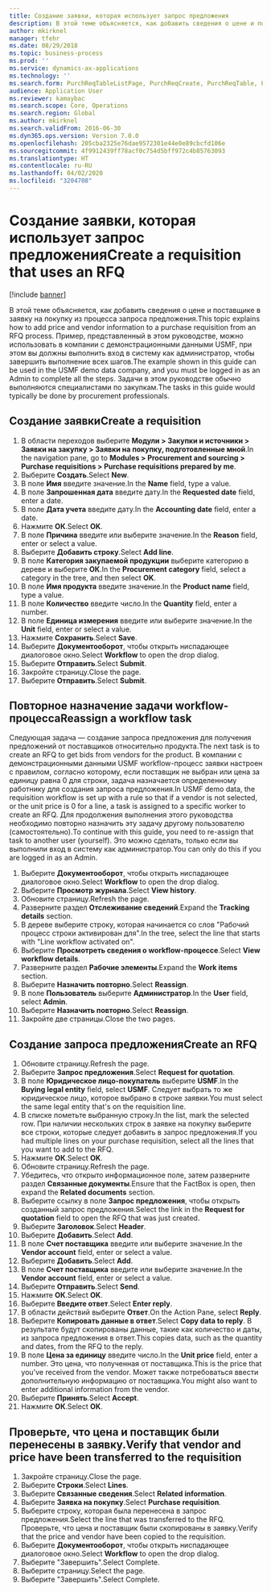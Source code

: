 ```yaml
---
title: Создание заявки, которая использует запрос предложения
description: В этой теме объясняется, как добавить сведения о цене и поставщике в заявку на покупку из процесса запроса предложения.
author: mkirknel
manager: tfehr
ms.date: 08/29/2018
ms.topic: business-process
ms.prod: ''
ms.service: dynamics-ax-applications
ms.technology: ''
ms.search.form: PurchReqTableListPage, PurchReqCreate, PurchReqTable, PurchReqLineRelatedDocuments, EcoResCategorySingleLookup, PurchReqWorkflowDropDialog, WorkflowSubmitDialog, WorkflowStatus, WorkflowWorkItemActionDialog, WorkflowUserListLookup, PurchReqCopyRFQ, SysDataAreaSelectLookup, PurchRFQCaseTable, PurchRFQEditLines, PurchRFQReplyTable, UnitOfMeasureLookup
audience: Application User
ms.reviewer: kamaybac
ms.search.scope: Core, Operations
ms.search.region: Global
ms.author: mkirknel
ms.search.validFrom: 2016-06-30
ms.dyn365.ops.version: Version 7.0.0
ms.openlocfilehash: 205cba2325e76dae9572301e44e0e89cbcfd106e
ms.sourcegitcommit: 4f9912439ff78acf0c754d5bff972c4b85763093
ms.translationtype: HT
ms.contentlocale: ru-RU
ms.lasthandoff: 04/02/2020
ms.locfileid: "3204708"
---
```

# <a name="create-a-requisition-that-uses-an-rfq"></a><span data-ttu-id="addb9-103">Создание заявки, которая использует запрос предложения</span><span class="sxs-lookup"><span data-stu-id="addb9-103">Create a requisition that uses an RFQ</span></span>

[!include [banner](../../includes/banner.md)]

<span data-ttu-id="addb9-104">В этой теме объясняется, как добавить сведения о цене и поставщике в заявку на покупку из процесса запроса предложения.</span><span class="sxs-lookup"><span data-stu-id="addb9-104">This topic explains how to add price and vendor information to a purchase requisition from an RFQ process.</span></span> <span data-ttu-id="addb9-105">Пример, представленный в этом руководстве, можно использовать в компании с демонстрационными данными USMF, при этом вы должны выполнить вход в систему как администратор, чтобы завершить выполнение всех шагов.</span><span class="sxs-lookup"><span data-stu-id="addb9-105">The example shown in this guide can be used in the USMF demo data company, and you must be logged in as an Admin to complete all the steps.</span></span> <span data-ttu-id="addb9-106">Задачи в этом руководстве обычно выполняются специалистами по закупкам.</span><span class="sxs-lookup"><span data-stu-id="addb9-106">The tasks in this guide would typically be done by procurement professionals.</span></span>


## <a name="create-a-requisition"></a><span data-ttu-id="addb9-107">Создание заявки</span><span class="sxs-lookup"><span data-stu-id="addb9-107">Create a requisition</span></span>
1. <span data-ttu-id="addb9-108">В области переходов выберите **Модули > Закупки и источники > Заявки на закупку > Заявки на покупку, подготовленные мной**.</span><span class="sxs-lookup"><span data-stu-id="addb9-108">In the navigation pane, go to **Modules > Procurement and sourcing > Purchase requisitions > Purchase requisitions prepared by me**.</span></span>
2. <span data-ttu-id="addb9-109">Выберите **Создать**.</span><span class="sxs-lookup"><span data-stu-id="addb9-109">Select **New**.</span></span>
3. <span data-ttu-id="addb9-110">В поле **Имя** введите значение.</span><span class="sxs-lookup"><span data-stu-id="addb9-110">In the **Name** field, type a value.</span></span>
4. <span data-ttu-id="addb9-111">В поле **Запрошенная дата** введите дату.</span><span class="sxs-lookup"><span data-stu-id="addb9-111">In the **Requested date** field, enter a date.</span></span>
5. <span data-ttu-id="addb9-112">В поле **Дата учета** введите дату.</span><span class="sxs-lookup"><span data-stu-id="addb9-112">In the **Accounting date** field, enter a date.</span></span>
6. <span data-ttu-id="addb9-113">Нажмите **ОК**.</span><span class="sxs-lookup"><span data-stu-id="addb9-113">Select **OK**.</span></span>
7. <span data-ttu-id="addb9-114">В поле **Причина** введите или выберите значение.</span><span class="sxs-lookup"><span data-stu-id="addb9-114">In the **Reason** field, enter or select a value.</span></span>
8. <span data-ttu-id="addb9-115">Выберите **Добавить строку**.</span><span class="sxs-lookup"><span data-stu-id="addb9-115">Select **Add line**.</span></span>
9. <span data-ttu-id="addb9-116">В поле **Категория закупаемой продукции** выберите категорию в дереве и выберите **ОК**.</span><span class="sxs-lookup"><span data-stu-id="addb9-116">In the **Procurement category** field, select a category in the tree, and then select **OK**.</span></span>
10. <span data-ttu-id="addb9-117">В поле **Имя продукта** введите значение.</span><span class="sxs-lookup"><span data-stu-id="addb9-117">In the **Product name** field, type a value.</span></span>
11. <span data-ttu-id="addb9-118">В поле **Количество** введите число.</span><span class="sxs-lookup"><span data-stu-id="addb9-118">In the **Quantity** field, enter a number.</span></span>
12. <span data-ttu-id="addb9-119">В поле **Единица измерения** введите или выберите значение.</span><span class="sxs-lookup"><span data-stu-id="addb9-119">In the **Unit** field, enter or select a value.</span></span>
13. <span data-ttu-id="addb9-120">Нажмите **Сохранить**.</span><span class="sxs-lookup"><span data-stu-id="addb9-120">Select **Save**.</span></span>
14. <span data-ttu-id="addb9-121">Выберите **Документооборот**, чтобы открыть ниспадающее диалоговое окно.</span><span class="sxs-lookup"><span data-stu-id="addb9-121">Select **Workflow** to open the drop dialog.</span></span>
15. <span data-ttu-id="addb9-122">Выберите **Отправить**.</span><span class="sxs-lookup"><span data-stu-id="addb9-122">Select **Submit**.</span></span>
16. <span data-ttu-id="addb9-123">Закройте страницу.</span><span class="sxs-lookup"><span data-stu-id="addb9-123">Close the page.</span></span>
17. <span data-ttu-id="addb9-124">Выберите **Отправить**.</span><span class="sxs-lookup"><span data-stu-id="addb9-124">Select **Submit**.</span></span>

## <a name="reassign-a-workflow-task"></a><span data-ttu-id="addb9-125">Повторное назначение задачи workflow-процесса</span><span class="sxs-lookup"><span data-stu-id="addb9-125">Reassign a workflow task</span></span>
<span data-ttu-id="addb9-126">Следующая задача — создание запроса предложения для получения предложений от поставщиков относительно продукта.</span><span class="sxs-lookup"><span data-stu-id="addb9-126">The next task is to create an RFQ to get bids from vendors for the product.</span></span> <span data-ttu-id="addb9-127">В компании с демонстрационными данными USMF workflow-процесс заявки настроен с правилом, согласно которому, если поставщик не выбран или цена за единицу равна 0 для строки, задача назначается определенному работнику для создания запроса предложения.</span><span class="sxs-lookup"><span data-stu-id="addb9-127">In USMF demo data, the requisition workflow is set up with a rule so that if a vendor is not selected, or the unit price is 0 for a line, a task is assigned to a specific worker to create an RFQ.</span></span> <span data-ttu-id="addb9-128">Для продолжения выполнения этого руководства необходимо повторно назначить эту задачу другому пользователю (самостоятельно).</span><span class="sxs-lookup"><span data-stu-id="addb9-128">To continue with this guide, you need to re-assign that task to another user (yourself).</span></span> <span data-ttu-id="addb9-129">Это можно сделать, только если вы выполнили вход в систему как администратор.</span><span class="sxs-lookup"><span data-stu-id="addb9-129">You can only do this if you are logged in as an Admin.</span></span>  

1. <span data-ttu-id="addb9-130">Выберите **Документооборот**, чтобы открыть ниспадающее диалоговое окно.</span><span class="sxs-lookup"><span data-stu-id="addb9-130">Select **Workflow** to open the drop dialog.</span></span>
2. <span data-ttu-id="addb9-131">Выберите **Просмотр журнала**.</span><span class="sxs-lookup"><span data-stu-id="addb9-131">Select **View history**.</span></span>
3. <span data-ttu-id="addb9-132">Обновите страницу.</span><span class="sxs-lookup"><span data-stu-id="addb9-132">Refresh the page.</span></span>
4. <span data-ttu-id="addb9-133">Разверните раздел **Отслеживание сведений**.</span><span class="sxs-lookup"><span data-stu-id="addb9-133">Expand the **Tracking details** section.</span></span>
5. <span data-ttu-id="addb9-134">В дереве выберите строку, которая начинается со слов "Рабочий процесс строки активирован для".</span><span class="sxs-lookup"><span data-stu-id="addb9-134">In the tree, select the line that starts with "Line workflow activated on".</span></span>
6. <span data-ttu-id="addb9-135">Выберите **Просмотреть сведения о workflow-процессе**.</span><span class="sxs-lookup"><span data-stu-id="addb9-135">Select **View workflow details**.</span></span>
7. <span data-ttu-id="addb9-136">Разверните раздел **Рабочие элементы**.</span><span class="sxs-lookup"><span data-stu-id="addb9-136">Expand the **Work items** section.</span></span>
8. <span data-ttu-id="addb9-137">Выберите **Назначить повторно**.</span><span class="sxs-lookup"><span data-stu-id="addb9-137">Select **Reassign**.</span></span>
9. <span data-ttu-id="addb9-138">В поле **Пользователь** выберите **Администратор**.</span><span class="sxs-lookup"><span data-stu-id="addb9-138">In the **User** field, select **Admin**.</span></span>
10. <span data-ttu-id="addb9-139">Выберите **Назначить повторно**.</span><span class="sxs-lookup"><span data-stu-id="addb9-139">Select **Reassign**.</span></span>
11. <span data-ttu-id="addb9-140">Закройте две страницы.</span><span class="sxs-lookup"><span data-stu-id="addb9-140">Close the two pages.</span></span>

## <a name="create-an-rfq"></a><span data-ttu-id="addb9-141">Создание запроса предложения</span><span class="sxs-lookup"><span data-stu-id="addb9-141">Create an RFQ</span></span>

1. <span data-ttu-id="addb9-142">Обновите страницу.</span><span class="sxs-lookup"><span data-stu-id="addb9-142">Refresh the page.</span></span>
2. <span data-ttu-id="addb9-143">Выберите **Запрос предложения**.</span><span class="sxs-lookup"><span data-stu-id="addb9-143">Select **Request for quotation**.</span></span>
3. <span data-ttu-id="addb9-144">В поле **Юридическое лицо-покупатель** выберите **USMF**.</span><span class="sxs-lookup"><span data-stu-id="addb9-144">In the **Buying legal entity** field, select **USMF**.</span></span> <span data-ttu-id="addb9-145">Следует выбрать то же юридическое лицо, которое выбрано в строке заявки.</span><span class="sxs-lookup"><span data-stu-id="addb9-145">You must select the same legal entity that's on the requisition line.</span></span>  
4. <span data-ttu-id="addb9-146">В списке пометьте выбранную строку.</span><span class="sxs-lookup"><span data-stu-id="addb9-146">In the list, mark the selected row.</span></span> <span data-ttu-id="addb9-147">При наличии нескольких строк в заявке на покупку выберите все строки, которые следует добавить в запрос предложения.</span><span class="sxs-lookup"><span data-stu-id="addb9-147">If you had multiple lines on your purchase requisition, select all the lines that you want to add to the RFQ.</span></span>  
5. <span data-ttu-id="addb9-148">Нажмите **ОК**.</span><span class="sxs-lookup"><span data-stu-id="addb9-148">Select **OK**.</span></span>
6. <span data-ttu-id="addb9-149">Обновите страницу.</span><span class="sxs-lookup"><span data-stu-id="addb9-149">Refresh the page.</span></span>
7. <span data-ttu-id="addb9-150">Убедитесь, что открыто информационное поле, затем разверните раздел **Связанные документы**.</span><span class="sxs-lookup"><span data-stu-id="addb9-150">Ensure that the FactBox is open, then expand the **Related documents** section.</span></span>
8. <span data-ttu-id="addb9-151">Выберите ссылку в поле **Запрос предложения**, чтобы открыть созданный запрос предложения.</span><span class="sxs-lookup"><span data-stu-id="addb9-151">Select the link in the **Request for quotation** field to open the RFQ that was just created.</span></span>
9. <span data-ttu-id="addb9-152">Выберите **Заголовок**.</span><span class="sxs-lookup"><span data-stu-id="addb9-152">Select **Header**.</span></span>
10. <span data-ttu-id="addb9-153">Выберите **Добавить**.</span><span class="sxs-lookup"><span data-stu-id="addb9-153">Select **Add**.</span></span>
11. <span data-ttu-id="addb9-154">В поле **Счет поставщика** введите или выберите значение.</span><span class="sxs-lookup"><span data-stu-id="addb9-154">In the **Vendor account** field, enter or select a value.</span></span>
12. <span data-ttu-id="addb9-155">Выберите **Добавить**.</span><span class="sxs-lookup"><span data-stu-id="addb9-155">Select **Add**.</span></span>
13. <span data-ttu-id="addb9-156">В поле **Счет поставщика** введите или выберите значение.</span><span class="sxs-lookup"><span data-stu-id="addb9-156">In the **Vendor account** field, enter or select a value.</span></span>
14. <span data-ttu-id="addb9-157">Выберите **Отправить**.</span><span class="sxs-lookup"><span data-stu-id="addb9-157">Select **Send**.</span></span>
15. <span data-ttu-id="addb9-158">Нажмите **ОК**.</span><span class="sxs-lookup"><span data-stu-id="addb9-158">Select **OK**.</span></span>
16. <span data-ttu-id="addb9-159">Выберите **Введите ответ**.</span><span class="sxs-lookup"><span data-stu-id="addb9-159">Select **Enter reply**.</span></span>
17. <span data-ttu-id="addb9-160">В области действий выберите **Ответ**.</span><span class="sxs-lookup"><span data-stu-id="addb9-160">On the Action Pane, select **Reply**.</span></span>
18. <span data-ttu-id="addb9-161">Выберите **Копировать данные в ответ**.</span><span class="sxs-lookup"><span data-stu-id="addb9-161">Select **Copy data to reply**.</span></span> <span data-ttu-id="addb9-162">В результате будут скопированы данные, такие как количество и даты, из запроса предложения в ответ.</span><span class="sxs-lookup"><span data-stu-id="addb9-162">This copies data, such as the quantity and dates, from the RFQ to the reply.</span></span>  
19. <span data-ttu-id="addb9-163">В поле **Цена за единицу** введите число.</span><span class="sxs-lookup"><span data-stu-id="addb9-163">In the **Unit price** field, enter a number.</span></span> <span data-ttu-id="addb9-164">Это цена, что полученная от поставщика.</span><span class="sxs-lookup"><span data-stu-id="addb9-164">This is the price that you've received from the vendor.</span></span> <span data-ttu-id="addb9-165">Может также потребоваться ввести дополнительную информацию от поставщика.</span><span class="sxs-lookup"><span data-stu-id="addb9-165">You might also want to enter additional information from the vendor.</span></span>  
20. <span data-ttu-id="addb9-166">Выберите **Принять**.</span><span class="sxs-lookup"><span data-stu-id="addb9-166">Select **Accept**.</span></span>
21. <span data-ttu-id="addb9-167">Нажмите **ОК**.</span><span class="sxs-lookup"><span data-stu-id="addb9-167">Select **OK**.</span></span>

## <a name="verify-that-vendor-and-price-have-been-transferred-to-the-requisition"></a><span data-ttu-id="addb9-168">Проверьте, что цена и поставщик были перенесены в заявку.</span><span class="sxs-lookup"><span data-stu-id="addb9-168">Verify that vendor and price have been transferred to the requisition</span></span>
1. <span data-ttu-id="addb9-169">Закройте страницу.</span><span class="sxs-lookup"><span data-stu-id="addb9-169">Close the page.</span></span>
2. <span data-ttu-id="addb9-170">Выберите **Строки**.</span><span class="sxs-lookup"><span data-stu-id="addb9-170">Select **Lines**.</span></span>
3. <span data-ttu-id="addb9-171">Выберите **Связанные сведения**.</span><span class="sxs-lookup"><span data-stu-id="addb9-171">Select **Related information**.</span></span>
4. <span data-ttu-id="addb9-172">Выберите **Заявка на покупку**.</span><span class="sxs-lookup"><span data-stu-id="addb9-172">Select **Purchase requisition**.</span></span>
5. <span data-ttu-id="addb9-173">Выберите строку, которая была перенесена в запрос предложения.</span><span class="sxs-lookup"><span data-stu-id="addb9-173">Select the line that was transferred to the RFQ.</span></span> <span data-ttu-id="addb9-174">Проверьте, что цена и поставщик были скопированы в заявку.</span><span class="sxs-lookup"><span data-stu-id="addb9-174">Verify that the price and vendor have been copied to the requisition.</span></span>  
6. <span data-ttu-id="addb9-175">Выберите **Документооборот**, чтобы открыть ниспадающее диалоговое окно.</span><span class="sxs-lookup"><span data-stu-id="addb9-175">Select **Workflow** to open the drop dialog.</span></span>
7. <span data-ttu-id="addb9-176">Выберите "Завершить".</span><span class="sxs-lookup"><span data-stu-id="addb9-176">Select Complete.</span></span>
8. <span data-ttu-id="addb9-177">Выберите страницу.</span><span class="sxs-lookup"><span data-stu-id="addb9-177">Select the page.</span></span>
9. <span data-ttu-id="addb9-178">Выберите "Завершить".</span><span class="sxs-lookup"><span data-stu-id="addb9-178">Select Complete.</span></span>

